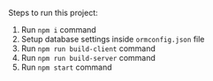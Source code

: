 Steps to run this project:

1. Run `npm i` command
2. Setup database settings inside `ormconfig.json` file
3. Run `npm run build-client` command
4. Run `npm run build-server` command
5. Run `npm start` command
